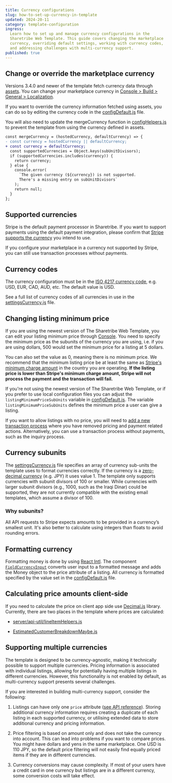 ```yaml
---
title: Currency configurations
slug: how-to-set-up-currency-in-template
updated: 2024-20-11
category: template-configuration
ingress:
  Learn how to set up and manage currency configurations in the
  Sharetribe Web Template. This guide covers changing the marketplace
  currency, overriding default settings, working with currency codes,
  and addressing challenges with multi-currency support.
published: true
---
```


## Change or override the marketplace currency

Versions 3.4.0 and newer of the template fetch currency data through
[assets](/references/assets/). You can change your marketplace currency
in
[Console > Build > General > Localization](https://console.sharetribe.com/a/general/localization).

If you want to override the currency information fetched using assets,
you can do so by editing the currency code in the
[configDefault.js](https://github.com/sharetribe/web-template/blob/main/src/config/configDefault.js#L20)
file.

You will also need to update the mergeCurrency function in
[configHelpers.js](https://github.com/sharetribe/web-template/blob/main/src/util/configHelpers.js#L51-L63)
to prevent the template from using the currency defined in assets.

```diff
const mergeCurrency = (hostedCurrency, defaultCurrency) => {
- const currency = hostedCurrency || defaultCurrency;
+ const currency = defaultCurrency;
  const supportedCurrencies = Object.keys(subUnitDivisors);
  if (supportedCurrencies.includes(currency)) {
    return currency;
  } else {
    console.error(
      `The given currency (${currency}) is not supported.
      There's a missing entry on subUnitDivisors`
    );
    return null;
  }
};

```

## Supported currencies

Stripe is the default payment processor in Sharetribe. If you want to
support payments using the default payment integration, please confirm
that [Stripe supports the currency](https://stripe.com/docs/currencies)
you intend to use.

If you configure your marketplace in a currency not supported by Stripe,
you can still use transaction processes without payments.

## Currency codes

The currency configuration must be in the
[ISO 4217 currency code](https://en.wikipedia.org/wiki/ISO_4217#List_of_ISO_4217_currency_codes),
e.g. USD, EUR, CAD, AUD, etc. The default value is USD.

See a full list of currency codes of all currencies in use in the
[settingsCurrency.js](https://github.com/sharetribe/web-template/blob/f8e1ceff83f06ce62c94a66ef0b8236fa2c5c218/src/config/settingsCurrency.js#L3)
file.

## Changing listing minimum price

If you are using the newest version of The Sharetribe Web Template, you
can edit your listing minimum price through
[Console](https://console.sharetribe.com/a/transactions/minimum-transaction-size).
You need to specify the minimum price as the subunits of the currency
you are using, i.e. if you are using dollars, 500 would set the minimum
price for a listing at 5 dollars.

You can also set the value as 0, meaning there is no minimum price. We
recommend that the minimum listing price be at least the same as
[Stripe's minimum charge amount](https://stripe.com/docs/currencies#minimum-and-maximum-charge-amounts)
in the country you are operating. **If the listing price is lower than
Stripe's minimum charge amount, Stripe will not process the payment and
the transaction will fail.**

If you're not using the newest version of The Sharetribe Web Template,
or if you prefer to use local configuration files you can adjust the
`listingMinimumPriceSubUnits` variable in
[configDefault.js](https://github.com/sharetribe/web-template/blob/main/src/config/configDefault.js#L25).
The variable `listingMinimumPriceSubUnits` defines the minimum price a
user can give a listing.

If you want to allow listings with no price, you will need to
[add a new transaction process](/how-to/change-transaction-process-in-template/)
where you have removed pricing and payment related actions.
Alternatively, you can use a transaction process without payments, such
as the inquiry process.

## Currency subunits

The
[settingsCurrency.js](https://github.com/sharetribe/web-template/blob/main/src/config/settingsCurrency.js)
file specifies an array of currency sub-units the template uses to
format currencies correctly. If the currency is a
[zero-decimal currency](https://stripe.com/docs/currencies#zero-decimal)
(e.g. JPY) it uses value 1. The template only supports currencies with
subunit divisors of 100 or smaller. While currencies with larger subunit
divisors (e.g., 1000, such as the Iraqi Dinar) could be supported, they
are not currently compatible with the existing email templates, which
assume a divisor of 100.

### Why subunits?

All API requests to Stripe expects amounts to be provided in a
currency’s smallest unit. It's also better to calculate using integers
than floats to avoid rounding errors.

## Formatting currency

Formatting money is done by using
[React Intl](https://github.com/yahoo/react-intl). The component
[`FieldCurrencyInput`](https://github.com/sharetribe/web-template/blob/main/src/components/FieldCurrencyInput/FieldCurrencyInput.js)
converts user input to a formatted message and adds the Money object to
the price attribute of a listing. All currency is formatted specified by
the value set in the
[configDefault.js](https://github.com/sharetribe/web-template/blob/main/src/config/configDefault.js#L20)
file.

## Calculating price amounts client-side

If you need to calculate the price on client app side use
[Decimal.js](https://github.com/MikeMcl/decimal.js/) library. Currently,
there are two places in the template where prices are calculated:

- [server/api-util/lineItemHelpers.js](https://github.com/sharetribe/web-template/blob/main/server/api-util/lineItemHelpers.js)

- [EstimatedCustomerBreakdownMaybe.js](https://github.com/sharetribe/web-template/blob/main/src/components/OrderPanel/EstimatedCustomerBreakdownMaybe.js)

## Supporting multiple currencies

The template is designed to be currency-agnostic, making it technically
possible to support multiple currencies. Pricing information is
associated with individual listings, allowing for potentially having
multiple listings in different currencies. However, this functionality
is not enabled by default, as multi-currency support presents several
challenges.

If you are interested in building multi-currency support, consider the
following:

1. Listings can have only one `price` attribute
   ([see API reference](https://www.sharetribe.com/api-reference/marketplace.html#listing-resource-format)).
   Storing additional currency information requires creating a duplicate
   of each listing in each supported currency, or utilising extended
   data to store additional currency and pricing information.

2. Price filtering is based on amount only and does not take the
   currency into account. This can lead into problems if you want to
   compare prices. You might have dollars and yens in the same
   marketplace. One USD is 110 JPY, so the default price filtering will
   not easily find equally priced items if they are in different
   currencies.

3. Currency conversions may cause complexity. If most of your users have
   a credit card in one currency but listings are in a different
   currency, some conversion costs will take effect.
